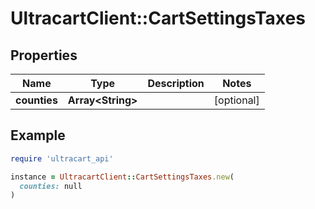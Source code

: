 # UltracartClient::CartSettingsTaxes

## Properties

| Name | Type | Description | Notes |
| ---- | ---- | ----------- | ----- |
| **counties** | **Array&lt;String&gt;** |  | [optional] |

## Example

```ruby
require 'ultracart_api'

instance = UltracartClient::CartSettingsTaxes.new(
  counties: null
)
```

